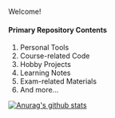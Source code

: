 <!---
BH3GEI/BH3GEI is a ✨ special ✨ repository because its `README.md` (this file) appears on your GitHub profile.
You can click the Preview link to take a look at your changes.
--->
Welcome! 

####  Primary Repository Contents 

1. Personal Tools
2. Course-related Code
3. Hobby Projects
4. Learning Notes
5. Exam-related Materials
6. And more...

[![Anurag's github stats](https://github-readme-stats.vercel.app/api?username=bh3gei?count_private=true&hide=prs,issues,contribs)](https://github.com/anuraghazra/github-readme-stats)

